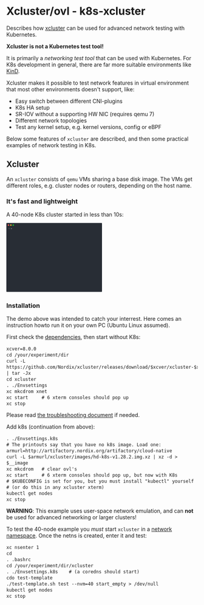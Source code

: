 # Xcluster/ovl - k8s-xcluster

Describes how [xcluster](https://github.com/Nordix/xcluster) can be
used for advanced network testing with Kubernetes.

**Xcluster is not a Kubernetes test tool!**

It is primarily a *networking test tool* that can be used with
Kubernetes. For K8s development in general, there are far more
suitable environments like [KinD](https://kind.sigs.k8s.io/).

Xcluster makes it possible to test network features in virtual
environment that most other environments doesn't support, like:

* Easy switch between different CNI-plugins
* K8s HA setup
* SR-IOV without a supporting HW NIC (requires qemu 7)
* Different network topologies
* Test any kernel setup, e.g. kernel versions, config or eBPF

Below some features of `xcluster` are described, and then some practical
examples of network testing in K8s.


## Xcluster

An `xcluster` consists of `qemu` VMs sharing a base disk image. The
VMs get different roles, e.g. cluster nodes or routers, depending on
the host name.

### It's fast and lightweight

A 40-node K8s cluster started in less than 10s:

<img src="xcluster40.svg" width="50%" />


### Installation

The demo above was intended to catch your interrest. Here comes an
instruction howto run it on your own PC (Ubuntu Linux assumed).

First check the [dependencies](
https://github.com/Nordix/xcluster#execution-environment-and-dependencies),
then start without K8s:

```
xcver=8.0.0
cd /your/experiment/dir
curl -L https://github.com/Nordix/xcluster/releases/download/$xcver/xcluster-$xcver.tar.xz | tar -Jx
cd xcluster
. ./Envsettings
xc mkcdrom xnet
xc start     # 6 xterm consoles should pop up
xc stop
```

Please read [the troubleshooting document](
https://github.com/Nordix/xcluster/blob/master/doc/troubleshooting.md)
if needed.

Add k8s (continuation from above):
```
. ./Envsettings.k8s
# The printouts say that you have no k8s image. Load one:
armurl=http://artifactory.nordix.org/artifactory/cloud-native
curl -L $armurl/xcluster/images/hd-k8s-v1.28.2.img.xz | xz -d > $__image
xc mkcdrom   # clear ovl's
xc start     # 6 xterm consoles should pop up, but now with K8s
# $KUBECONFIG is set for you, but you must install "kubectl" yourself
# (or do this in any xcluster xterm)
kubectl get nodes
xc stop
```

**WARNING**: This example uses user-space network emulation, and can
**not** be used for advanced networking or larger clusters!

To test the 40-node example you *must* start `xcluster` in a [network
namespace](https://github.com/Nordix/xcluster/blob/master/doc/netns.md).
Once the netns is created, enter it and test:

```
xc nsenter 1
cd
. .bashrc
cd /your/experiment/dir/xcluster
. ./Envsettings.k8s    # (a coredns should start)
cdo test-template
./test-template.sh test --nvm=40 start_empty > /dev/null
kubectl get nodes
xc stop
```
